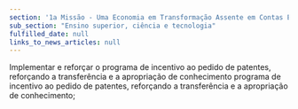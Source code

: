 ```yaml
---
section: '1a Missão - Uma Economia em Transformação Assente em Contas Equilibradas'
sub_section: "Ensino superior, ciência e tecnologia"
fulfilled_date: null
links_to_news_articles: null
---
```


Implementar e reforçar o programa de incentivo ao pedido de patentes, reforçando a transferência e a apropriação de conhecimento programa de incentivo ao pedido de patentes, reforçando a transferência e a apropriação de conhecimento;